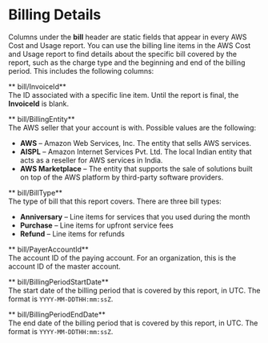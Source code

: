 # Billing Details<a name="enhanced-billing-columns"></a>

Columns under the **bill** header are static fields that appear in every AWS Cost and Usage report\. You can use the billing line items in the AWS Cost and Usage report to find details about the specific bill covered by the report, such as the charge type and the beginning and end of the billing period\. This includes the following columns: 

** bill/InvoiceId**  
The ID associated with a specific line item\. Until the report is final, the **InvoiceId** is blank\.

** bill/BillingEntity**  
The AWS seller that your account is with\. Possible values are the following:   
+ **AWS** – Amazon Web Services, Inc\. The entity that sells AWS services\.
+ **AISPL** – Amazon Internet Services Pvt\. Ltd\. The local Indian entity that acts as a reseller for AWS services in India\.
+ **AWS Marketplace** – The entity that supports the sale of solutions built on top of the AWS platform by third\-party software providers\.

** bill/BillType**  
The type of bill that this report covers\. There are three bill types:  
+ **Anniversary** – Line items for services that you used during the month
+ **Purchase** – Line items for upfront service fees
+ **Refund** – Line items for refunds

** bill/PayerAccountId**  
The account ID of the paying account\. For an organization, this is the account ID of the master account\.

** bill/BillingPeriodStartDate**  
The start date of the billing period that is covered by this report, in UTC\. The format is `YYYY-MM-DDTHH:mm:ssZ`\. 

** bill/BillingPeriodEndDate**  
The end date of the billing period that is covered by this report, in UTC\. The format is `YYYY-MM-DDTHH:mm:ssZ`\. 